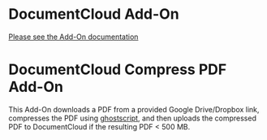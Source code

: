 
# DocumentCloud Add-On

[Please see the Add-On documentation](https://github.com/MuckRock/documentcloud-hello-world-addon/wiki/)

# DocumentCloud Compress PDF Add-On

This Add-On downloads a PDF from a provided Google Drive/Dropbox link, compresses the PDF using [ghostscript](https://www.ghostscript.com/), and then uploads the compressed PDF to DocumentCloud if the resulting PDF < 500 MB. 
